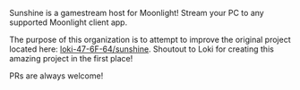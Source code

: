 Sunshine is a gamestream host for Moonlight! Stream your PC to any supported Moonlight client app.

The purpose of this organization is to attempt to improve the original project located here:
[loki-47-6F-64/sunshine](https://github.com/loki-47-6F-64/sunshine). Shoutout to Loki for creating this amazing project
in the first place!

PRs are always welcome!
